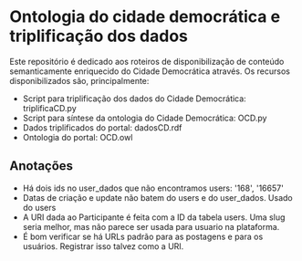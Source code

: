 # Ontologia do cidade democrática e triplificação dos dados

Este repositório é dedicado aos roteiros de disponibilização
de conteúdo semanticamente enriquecido do Cidade Democrática através.
Os recursos disponibilizados são, principalmente:
* Script para triplificação dos dados do Cidade Democrática: triplificaCD.py
* Script para síntese da ontologia do Cidade Democrática: OCD.py
* Dados triplificados do portal: dadosCD.rdf
* Ontologia do portal: OCD.owl

## Anotações
* Há dois ids no user\_dados que não encontramos users: '168', '16657'
* Datas de criação e update não batem do users e do user\_dados. Usado do users
* A URI dada ao Participante é feita com a ID da tabela users. Uma slug seria melhor, mas não parece ser usada para usuario na plataforma.
* É bom verificar se há URLs padrão para as postagens e para os usuários. Registrar isso talvez como a URI.
